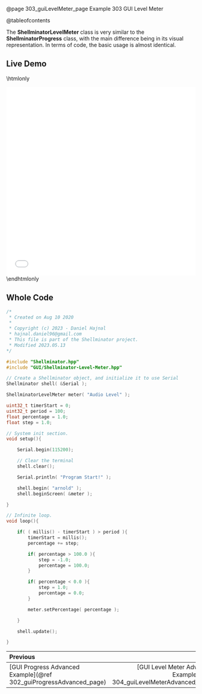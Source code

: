 @page 303_guiLevelMeter_page Example 303 GUI Level Meter

@tableofcontents

The **ShellminatorLevelMeter** class is very similar to the **ShellminatorProgress** class, with the main difference being in its visual representation. In terms of code, the basic usage is almost identical.

## Live Demo

\htmlonly
<iframe id="demoFrame" src="webExamples/303_guiLevelMeter.html" style="height:500px;width:100%;border:none;display:block;"></iframe>
\endhtmlonly

## Whole Code

```cpp
/*
 * Created on Aug 10 2020
 *
 * Copyright (c) 2023 - Daniel Hajnal
 * hajnal.daniel96@gmail.com
 * This file is part of the Shellminator project.
 * Modified 2023.05.13
*/

#include "Shellminator.hpp"
#include "GUI/Shellminator-Level-Meter.hpp"

// Create a Shellminator object, and initialize it to use Serial
Shellminator shell( &Serial );

ShellminatorLevelMeter meter( "Audio Level" );

uint32_t timerStart = 0;
uint32_t period = 100;
float percentage = 1.0;
float step = 1.0;

// System init section.
void setup(){

    Serial.begin(115200);

    // Clear the terminal
    shell.clear();

    Serial.println( "Program Start!" );

    shell.begin( "arnold" );
    shell.beginScreen( &meter );

}

// Infinite loop.
void loop(){

    if( ( millis() - timerStart ) > period ){
        timerStart = millis();
        percentage += step;

        if( percentage > 100.0 ){
            step = -1.0;
            percentage = 100.0;
        }

        if( percentage < 0.0 ){
            step = 1.0;
            percentage = 0.0;
        }

        meter.setPercentage( percentage );

    }

    shell.update();

}
```

<div class="section_buttons">
 
| Previous          |                         Next |
|:------------------|-----------------------------:|
|[GUI Progress Advanced Example](@ref 302_guiProgressAdvanced_page) | [GUI Level Meter Advanced Example](@ref 304_guiLevelMeterAdvanced_page) |
 
</div>
